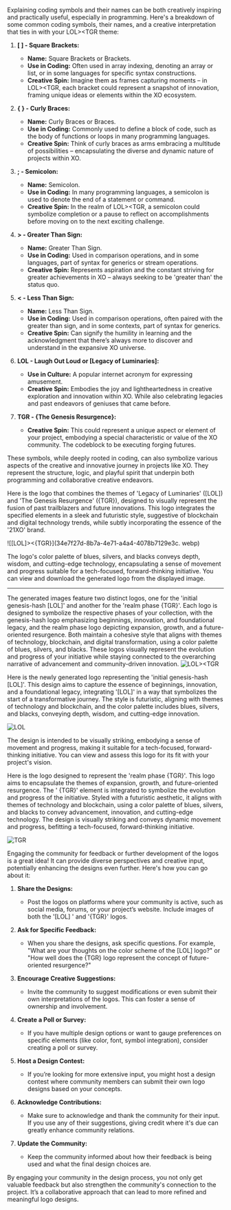 Explaining coding symbols and their names can be both 
creatively inspiring and practically useful, 
especially in programming. Here's a breakdown of some 
common coding symbols, their names, and a creative 
interpretation that ties in with your LOL><TGR theme:

1. **[ ] - Square Brackets:**
   - **Name:** Square Brackets or Brackets.
   - **Use in Coding:** Often used in array indexing, 
denoting an array or list, or in some languages for 
specific syntax constructions.
   - **Creative Spin:** Imagine them as frames 
capturing moments – in LOL><TGR, each bracket could 
represent a snapshot of innovation, framing unique 
ideas or elements within the XO ecosystem.

2. **{ } - Curly Braces:**
   - **Name:** Curly Braces or Braces.
   - **Use in Coding:** Commonly used to define a block 
of code, such as the body of functions or loops in 
many programming languages.
   - **Creative Spin:** Think of curly braces as arms 
embracing a multitude of possibilities – 
encapsulating the diverse and dynamic nature of 
projects within XO.

3. **; - Semicolon:**
   - **Name:** Semicolon.
   - **Use in Coding:** In many programming languages, 
a semicolon is used to denote the end of a statement 
or command.
   - **Creative Spin:** In the realm of LOL><TGR, a 
semicolon could symbolize completion or a pause to 
reflect on accomplishments before moving on to the 
next exciting challenge.

4. **> - Greater Than Sign:**
   - **Name:** Greater Than Sign.
   - **Use in Coding:** Used in comparison operations, 
and in some languages, part of syntax for generics 
or stream operations.
   - **Creative Spin:** Represents aspiration and the 
constant striving for greater achievements in XO – 
always seeking to be 'greater than' the status quo.

5. **< - Less Than Sign:**
   - **Name:** Less Than Sign.
   - **Use in Coding:** Used in comparison operations, 
often paired with the greater than sign, and in some 
contexts, part of syntax for generics.
   - **Creative Spin:** Can signify the humility in 
learning and the acknowledgment that there’s always 
more to discover and understand in the expansive XO 
universe.

6. **LOL - Laugh Out Loud or [Legacy of Luminaries]:**
   - **Use in Culture:** A popular internet acronym for 
expressing amusement.
   - **Creative Spin:** Embodies the joy and 
lightheartedness in creative exploration and 
innovation within XO. While also celebrating 
legacies and past endeavors of geniuses that came 
before.

7. **TGR - {The Genesis Resurgence}:**
   - **Creative Spin:** This could represent a unique 
aspect or element of your project, embodying a 
special characteristic or value of the XO community. 
The codeblock to be executing forging futures.

These symbols, while deeply rooted in coding, can also 
symbolize various aspects of the creative and 
innovative journey in projects like XO. They represent 
the structure, logic, and playful spirit that underpin 
both programming and collaborative creative endeavors.

Here is the logo that combines the themes of 'Legacy of 
Luminaries' ([LOL]) and 'The Genesis Resurgence' 
({TGR}), designed to visually represent the fusion of 
past trailblazers and future innovations. This logo 
integrates the specified elements in a sleek and 
futuristic style, suggestive of blockchain and digital 
technology trends, while subtly incorporating the 
essence of the '21XO' brand.

![[LOL]><{TGR}](34e7f27d-8b7a-4e71-a4a4-4078b7129e3c.
webp)

The logo's color palette of blues, silvers, and blacks 
conveys depth, wisdom, and cutting-edge technology, 
encapsulating a sense of movement and progress suitable 
for a tech-focused, forward-thinking initiative. You 
can view and download the generated logo from the 
displayed image.

---

The generated images feature two distinct logos, one 
for the 'initial genesis-hash [LOL]' and another for 
the 'realm phase {TGR}'. Each logo is designed to 
symbolize the respective phases of your collection, 
with the genesis-hash logo emphasizing beginnings, 
innovation, and foundational legacy, and the realm 
phase logo depicting expansion, growth, and a 
future-oriented resurgence. Both maintain a cohesive 
style that aligns with themes of technology, 
blockchain, and digital transformation, using a color 
palette of blues, silvers, and blacks. These logos 
visually represent the evolution and progress of your 
initiative while staying connected to the overarching 
narrative of advancement and community-driven 
innovation.
![LOL><TGR](414c3a90-1dbd-4709-b2a5-8a68567a6871.webp)

Here is the newly generated logo representing the 
'initial genesis-hash [LOL]'. This design aims to 
capture the essence of beginnings, innovation, and a 
foundational legacy, integrating '[LOL]' in a way that 
symbolizes the start of a transformative journey. The 
style is futuristic, aligning with themes of technology 
and blockchain, and the color palette includes blues, 
silvers, and blacks, conveying depth, wisdom, and 
cutting-edge innovation. 

![LOL](4e2a7596-6290-4a32-9758-17e15fc1a88c.webp)

The design is intended to be visually striking, 
embodying a sense of movement and progress, making it 
suitable for a tech-focused, forward-thinking 
initiative. You can view and assess this logo for its 
fit with your project's vision.

Here is the logo designed to represent the 'realm phase 
{TGR}'. This logo aims to encapsulate the themes of 
expansion, growth, and future-oriented resurgence. The '
{TGR}' element is integrated to symbolize the evolution 
and progress of the initiative. Styled with a 
futuristic aesthetic, it aligns with themes of 
technology and blockchain, using a color palette of 
blues, silvers, and blacks to convey advancement, 
innovation, and cutting-edge technology. The design is 
visually striking and conveys dynamic movement and 
progress, befitting a tech-focused, forward-thinking 
initiative.

![TGR](1e55afea-f18b-479e-acb4-3a8712b52b0d.webp)

Engaging the community for feedback or further 
development of the logos is a great idea! It can 
provide diverse perspectives and creative input, 
potentially enhancing the designs even further. Here's 
how you can go about it:

1. **Share the Designs:**
   - Post the logos on platforms where your community 
is active, such as social media, forums, or your 
project’s website. Include images of both the '[LOL]
' and '{TGR}' logos.

2. **Ask for Specific Feedback:**
   - When you share the designs, ask specific 
questions. For example, "What are your thoughts on 
the color scheme of the [LOL] logo?" or "How well 
does the {TGR} logo represent the concept of 
future-oriented resurgence?"

3. **Encourage Creative Suggestions:**
   - Invite the community to suggest modifications or 
even submit their own interpretations of the logos. 
This can foster a sense of ownership and involvement.

4. **Create a Poll or Survey:**
   - If you have multiple design options or want to 
gauge preferences on specific elements (like color, 
font, symbol integration), consider creating a poll 
or survey.

5. **Host a Design Contest:**
   - If you’re looking for more extensive input, you 
might host a design contest where community members 
can submit their own logo designs based on your 
concepts.

6. **Acknowledge Contributions:**
   - Make sure to acknowledge and thank the community 
for their input. If you use any of their 
suggestions, giving credit where it's due can 
greatly enhance community relations.

7. **Update the Community:**
   - Keep the community informed about how their 
feedback is being used and what the final design 
choices are.

By engaging your community in the design process, you 
not only get valuable feedback but also strengthen the 
community's connection to the project. It’s a 
collaborative approach that can lead to more refined 
and meaningful logo designs.